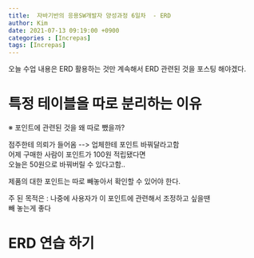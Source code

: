 ```yaml
---
title:  자바기반의 응용SW개발자 양성과정 6일차  - ERD
author: Kim
date: 2021-07-13 09:19:00 +0900
categories : [Increpas]
tags: [Increpas]
---
```



오늘 수업 내용은 ERD 활용하는 것만 계속해서 ERD 관련된 것을 포스팅 해야겠다.<br>

# 특정 테이블을 따로 분리하는 이유

※ 포인트에 관련된 것을 왜 따로 뺐을까?<br>

점주한테 의뢰가 들어옴 --> 업체한테 포인트 바꿔달라고함<br>
어제 구매한 사람이 포인트가 100원 적립됐다면<br>
오늘은 50원으로 바꿔버릴 수 있다고함..<br>

제품의 대한 포인트는 따로 빼놓아서 확인할 수 있어야 한다.<br>

주 된 목적은 : 나중에 사용자가 이 포인트에 관련해서 조정하고 싶을땐<br>
빼 놓는게 좋다<br>


# ERD 연습 하기


